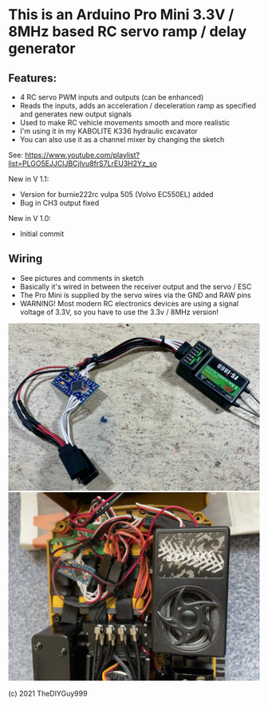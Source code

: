# This is an Arduino Pro Mini 3.3V / 8MHz based RC servo ramp / delay generator
## Features:
- 4 RC servo PWM inputs and outputs (can be enhanced)
- Reads the inputs, adds an acceleration / deceleration ramp as specified and generates new output signals
- Used to make RC vehicle movements smooth and more realistic
- I'm using it in my KABOLITE K336 hydraulic excavator
- You can also use it as a channel mixer by changing the sketch

See: https://www.youtube.com/playlist?list=PLGO5EJJClJBCjIvu8frS7LrEU3H2Yz_so

New in V 1.1:
- Version for burnie222rc vulpa 505 (Volvo EC550EL) added
- Bug in CH3 output fixed

New in V 1.0:
- Initial commit

## Wiring

- See pictures and comments in sketch
- Basically it's wired in between the receiver output and the servo / ESC
- The Pro Mini is supplied by the servo wires via the GND and RAW pins
- WARNING! Most modern RC electronics devices are using a signal voltage of 3.3V, so you have to use the 3.3v / 8MHz version!

![](pictures/wiring.JPG)
![](pictures/excavator.JPG)

(c) 2021 TheDIYGuy999
